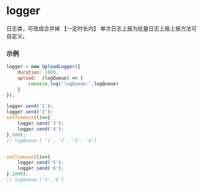 # logger

日志类，可改成合并掉 【一定时长内】 单次日志上报为批量日志上报上报方法可自定义。

### 示例
```javascript
logger = new UploadLogger({
    duration: 1000,
    upload:  (logQueue) => {
        console.log('logQueue:',logQueue)
    }
});

logger.send('1');
logger.send('2');
setTimeout(()=>{
    logger.send('3');
    logger.send('4');
},500);
// logQueue:[ '1', '2', '3', '4']


setTimeout(()=>{
    logger.send('5');
    logger.send('6');
},1000);
// logQueue:['5','6']
```
